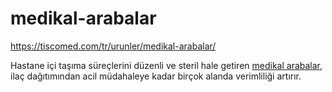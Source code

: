 # medikal-arabalar
https://tiscomed.com/tr/urunler/medikal-arabalar/



Hastane içi taşıma süreçlerini düzenli ve steril hale getiren [medikal arabalar](https://tiscomed.com/tr/urunler/medikal-arabalar/), ilaç dağıtımından acil müdahaleye kadar birçok alanda verimliliği artırır.
